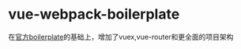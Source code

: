 # vue-webpack-boilerplate

在[官方boilerplate](http://vuejs-templates.github.io/webpack)的基础上，增加了vuex,vue-router和更全面的项目架构
